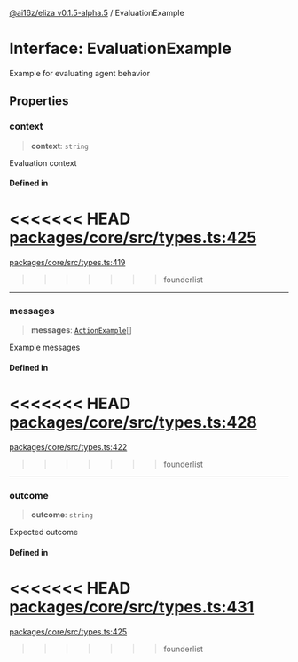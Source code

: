 [@ai16z/eliza v0.1.5-alpha.5](../index.md) / EvaluationExample

# Interface: EvaluationExample

Example for evaluating agent behavior

## Properties

### context

> **context**: `string`

Evaluation context

#### Defined in

<<<<<<< HEAD
[packages/core/src/types.ts:425](https://github.com/ai16z/eliza/blob/main/packages/core/src/types.ts#L425)
=======
[packages/core/src/types.ts:419](https://github.com/konstantine25b/eliza/blob/main/packages/core/src/types.ts#L419)
>>>>>>> founderlist

***

### messages

> **messages**: [`ActionExample`](ActionExample.md)[]

Example messages

#### Defined in

<<<<<<< HEAD
[packages/core/src/types.ts:428](https://github.com/ai16z/eliza/blob/main/packages/core/src/types.ts#L428)
=======
[packages/core/src/types.ts:422](https://github.com/konstantine25b/eliza/blob/main/packages/core/src/types.ts#L422)
>>>>>>> founderlist

***

### outcome

> **outcome**: `string`

Expected outcome

#### Defined in

<<<<<<< HEAD
[packages/core/src/types.ts:431](https://github.com/ai16z/eliza/blob/main/packages/core/src/types.ts#L431)
=======
[packages/core/src/types.ts:425](https://github.com/konstantine25b/eliza/blob/main/packages/core/src/types.ts#L425)
>>>>>>> founderlist
